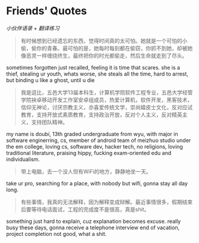 # Friends' Quotes

*小伙伴语录 + 翻译练习*

> 有时候想到已经遗忘的东西，觉得时间真的太可怕。她就是一个可怕的小偷，偷你的青春。最可怕的是，她每时每刻都在偷窃，你抓不到她，却被她像恶灵一样缠绕终生，最终把你的时光都偷走，然后生命就走到了尽头。

sometimes forgotten just recalled, feeling it is time that scares. she is a thief, stealing ur youth, whats worse, she steals all the time, hard to arrest, but binding u like a ghost, until u die

> 我是逗比，五邑大学13届本科生，计算机学院软件工程专业，五邑大学经管学院袂卓移动开发工作室安卓组成员，热爱计算机，软件开发，黑客技术，信仰无神论，讨厌宗教主义，亦喜爱传统文学，崇尚嬉皮士文化，反对应试教育，支持开放式素质教育，支持政治开放，反对个人主义，反对精英主义，支持团队精神。

my name is doubi, 13th graded undergraduate from wyu, with major in software enginerring, cs, member of android team of meizhuo studio under the em college, loving cs, software dev, hacker tech, no religions, loving traditional literature, praising hippy, fucking exam-oriented edu and individualism.

> 带上电脑，去一个没人但有WiFi的地方，静静地坐一天。

take ur pro, searching for a place, with nobody but wifi, gonna stay all day long.

> 有些事情，我真的无法解释，因为解释变成辩解。最近事情很多，假期结束后要等待电话面试，工程的完成度不是很高，真是shit。

something just hard to explain, cuz explanation becomes excuse. really busy these days, gonna receive a telephone interview end of vacation, project completion not good, what a shit.
